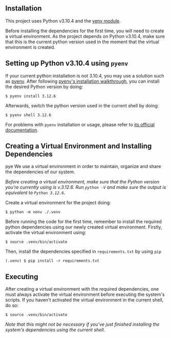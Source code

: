 ## Installation


This project uses Python v3.10.4 and the [venv module](https://docs.python.org/3/library/venv.html). 


Before installing the dependencies for the first time, you will need to create a virtual environment. As the project depends on Python v3.10.4, make sure that this is the current python version used in the moment that the virtual environment is created.

## Setting up Python v3.10.4 using `pyenv`

If your current python installation is not 3.10.4, you may use a solution such as [pyenv](https://github.com/pyenv/pyenv). After following [pyenv's installation walkthrough](https://github.com/pyenv/pyenv?tab=readme-ov-file#installation), you can install the desired Python version by doing:

```
$ pyenv install 3.12.6
``` 

Afterwards, switch the python version used in the current shell by doing:

```
$ pyenv shell 3.12.6
```

For problems with `pyenv` installation or usage, please refer to [its official documentation](https://github.com/pyenv/pyenv?tab=readme-ov-file).

## Creating a Virtual Environment and Installing Dependencies
pye
We use a virtual environment in order to maintain, organize and share the dependencies of our system.

_Before creating a virtual environment, make sure that the Python version you're currently using is v.3.12.6. Run `python -V` and make sure the output is equivalent to `Python 3.12.6`_.

Create a virtual environment for the project doing:
```
$ python -m venv ./.venv
```

Before running the code for the first time, remember to install the required python dependencies using our newly created virtual environment. Firstly, activate the virtual environment using:
```
$ source .venv/bin/activate
```

Then, install the dependencies specified in `requirements.txt` by using `pip`

```
(.venv) $ pip install -r requirements.txt
```

## Executing

After creating a virtual environment with the required dependencies, one must always activate the virtual environment before executing the system's scripts. If you haven't activated the virtual environment in the current shell, do so:
```
$ source .venv/bin/activate
```
_Note that this might not be necessary if you've just finished installing the system's dependencies using the current shell._
